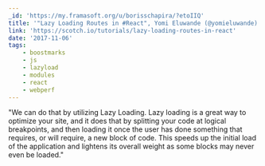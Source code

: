 ```yaml
---
_id: 'https://my.framasoft.org/u/borisschapira/?etoIIQ'
title: '"Lazy Loading Routes in #React", Yomi Eluwande (@yomieluwande) #WebPerf'
link: 'https://scotch.io/tutorials/lazy-loading-routes-in-react'
date: '2017-11-06'
tags:
    - boostmarks
    - js
    - lazyload
    - modules
    - react
    - webperf
---
```


<div class="markdown"><p>&quot;We can do that by utilizing Lazy Loading. Lazy loading is a great way to optimize your site, and it does that by splitting your code at logical breakpoints, and then loading it once the user has done something that requires, or will require, a new block of code. This speeds up the initial load of the application and lightens its overall weight as some blocks may never even be loaded.&quot;
</p></div>
